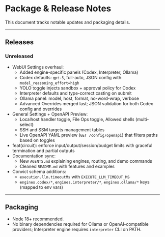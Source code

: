 # Package & Release Notes

This document tracks notable updates and packaging details.

---

## Releases

### Unreleased
- WebUI Settings overhaul:
  - Added engine-specific panels (Codex, Interpreter, Ollama)
  - Codex defaults: `gpt-5`, full-auto, JSON config with `model_reasoning_effort=high`
  - YOLO toggle injects sandbox + approval policy for Codex
  - Interpreter defaults and type-correct casting on submit
  - Ollama panel: model, host, format, no-word-wrap, verbose
  - Advanced Overrides merged last; JSON validation for both Codex config and overrides
- General Settings + OpenAPI Preview:
  - Localhost handler toggle, File Ops toggle, Allowed shells (multi-select)
  - SSH and SSM targets management tables
  - Live OpenAPI YAML preview (`GET /config/openapi`) that filters paths based on toggles
- feat(circuit): enforce input/output/session/budget limits with graceful termination and partial outputs
- Documentation sync:
  - New `AGENTS.md` explaining engines, routing, and demo commands
  - Cleaned `README.md` with features and examples
- Convict schema additions:
  - `execution.llm.timeoutMs` with `EXECUTE_LLM_TIMEOUT_MS`
  - `engines.codex/*`, `engines.interpreter/*`, `engines.ollama/*` keys (mapped to env vars)

---

## Packaging

- Node 18+ recommended.
- No binary dependencies required for Ollama or OpenAI-compatible providers; Interpreter engine requires `interpreter` CLI on PATH.
